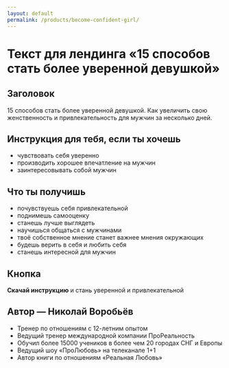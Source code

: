 ```yaml
---
layout: default
permalink: /products/become-confident-girl/
---
```


# Текст для лендинга «15 способов стать более уверенной девушкой»

## Заголовок

15 способов стать более уверенной девушкой. Как увеличить свою женственность и привлекательность для мужчин за несколько дней.

## Инструкция для тебя, если ты хочешь

- чувствовать себя уверенно
- производить хорошее впечатление на мужчин
- заинтересовывать собой мужчин

## Что ты получишь

- почувствуешь себя привлекательной
- поднимешь самооценку
- станешь лучше выглядеть
- научишься общаться с мужчинами
- твоё собственное мнение станет важнее мнения окружающих
- будешь верить в себя и любить себя
- станешь интересной для мужчин

## Кнопка

**Скачай инструкцию** и стань уверенной и привлекательной

## Автор — Николай Воробьёв

- Тренер по отношениям с 12-летним опытом
- Ведущий тренер международной компании ПроРеальность
- Обучил более 15000 учеников в более чем 20 городах СНГ и Европы
- Ведущий шоу «ПроЛюбовь» на телеканале 1+1
- Автор книги по отношениям «Реальная Любовь»
